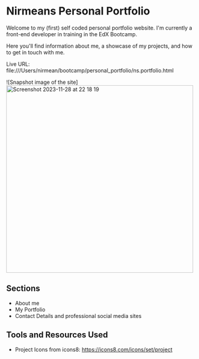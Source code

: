 # Nirmeans Personal Portfolio
Welcome to my (first) self coded personal portfolio website. I'm currently a front-end developer in training in the EdX Bootcamp.

Here you'll find information about me, a showcase of my projects, and how to get in touch with me.

Live URL: file:///Users/nirmean/bootcamp/personal_portfolio/ns.portfolio.html

![Snapshot image of the site] <img width="497" alt="Screenshot 2023-11-28 at 22 18 19" src="https://github.com/Nirmean/ns_personal_portfolio/assets/149950638/2931d2b8-6187-4905-a1ba-6fc7c4d3d52e">

<h2>Sections</h2>

- About me
- My Portfolio
- Contact Details and professional social media sites

<h2>Tools and Resources Used</h2>

- Project Icons from icons8: https://icons8.com/icons/set/project

